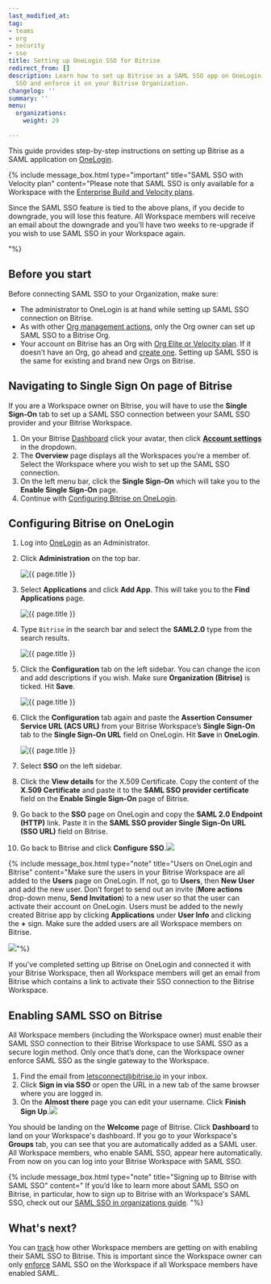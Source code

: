 ```yaml
---
last_modified_at: 
tag:
- teams
- org
- security
- sso
title: Setting up OneLogin SSO for Bitrise
redirect_from: []
description: Learn how to set up Bitrise as a SAML SSO app on OneLogin, enable SAML
  SSO and enforce it on your Bitrise Organization.
changelog: ''
summary: ''
menu:
  organizations:
    weight: 29

---
```

This guide provides step-by-step instructions on setting up Bitrise as a SAML application on [OneLogin](https://www.onelogin.com/).

{% include message_box.html type="important" title="SAML SSO with Velocity plan" content="Please note that SAML SSO is only available for a Workspace with the [Enterprise Build and Velocity plans](https://www.bitrise.io/pricing).

Since the SAML SSO feature is tied to the above plans, if you decide to downgrade, you will lose this feature. All Workspace members will receive an email about the downgrade and you’ll have two weeks to re-upgrade if you wish to use SAML SSO in your Workspace again.

"%}

## Before you start

Before connecting SAML SSO to your Organization, make sure:

* The administrator to OneLogin is at hand while setting up SAML SSO connection on Bitrise.
* As with other [Org management actions](https://devcenter.bitrise.io/team-management/organizations/members-organizations/), only the Org owner can set up SAML SSO to a Bitrise Org.
* Your account on Bitrise has an Org with [Org Elite or Velocity plan](https://www.bitrise.io/pricing). If it doesn’t have an Org, go ahead and [create one](https://devcenter.bitrise.io/team-management/organizations/creating-org/). Setting up SAML SSO is the same for existing and brand new Orgs on Bitrise.

## Navigating to Single Sign On page of Bitrise

If you are a Workspace owner on Bitrise, you will have to use the **Single Sign-On** tab to set up a SAML SSO connection between your SAML SSO provider and your Bitrise Workspace.

1. On your Bitrise [Dashboard](https://app.bitrise.io/dashboard/builds) click your avatar, then click [**Account settings**](https://app.bitrise.io/me/profile#/overview) in the dropdown.
2. The **Overview** page displays all the Workspaces you’re a member of. Select the Workspace where you wish to set up the SAML SSO connection.
3. On the left menu bar, click the **Single Sign-On** which will take you to the **Enable Single Sign-On** page.
4. Continue with [Configuring Bitrise on OneLogin](/team-management/organizations/setting-up-onelogin-sso-for-bitrise/#configuring-bitrise-on-onelogin).

## Configuring Bitrise on OneLogin

 1. Log into [OneLogin](https://www.onelogin.com/) as an Administrator.
 2. Click **Administration** on the top bar.

    ![{{ page.title }}](/img/OneLogin-administration.png)
 3. Select **Applications** and click **Add App**. This will take you to the **Find Applications** page.

    ![{{ page.title }}](/img/onelogin-addapp.png)
 4. Type `Bitrise` in the search bar and select the **SAML2.0** type from the search results.

    ![{{ page.title }}](/img/OneLogin-findapp.jpg)
 5. Click the **Configuration** tab on the left sidebar. You can change the icon and add descriptions if you wish. Make sure **Organization (Bitrise)** is ticked. Hit **Save**.

    ![{{ page.title }}](/img/add-bitrise-onelogin.jpg)
 6. Click the **Configuration** tab again and paste the **Assertion Consumer Service URL (ACS URL)** from your Bitrise Workspace’s **Single Sign-On** tab to the **Single Sign-On URL** field on OneLogin. Hit **Save** in **OneLogin**.

    ![{{ page.title }}](/img/application-details.jpg)
 7. Select **SSO** on the left sidebar.
 8. Click the **View details** for the X.509 Certificate. Copy the content of the **X.509 Certificate** and paste it to the **SAML SSO provider certificate** field on the **Enable Single Sign-On** page of Bitrise.
 9. Go back to the **SSO** page on OneLogin and copy the **SAML 2.0 Endpoint (HTTP)** link. Paste it in the **SAML SSO provider Single Sign-On URL (SSO URL)** field on Bitrise.
10. Go back to Bitrise and click **Configure SSO**.![](/img/enablesinglesignon.jpg)

{% include message_box.html type="note" title="Users on OneLogin and Bitrise" content="Make sure the users in your Bitrise Workspace are all added to the **Users** page on OneLogin. If not, go to **Users**, then **New User** and add the new user. Don’t forget to send out an invite (**More actions** drop-down menu, **Send Invitation**) to a new user so that the user can activate their account on OneLogin. Users must be added to the newly created Bitrise app by clicking **Applications** under **User Info** and clicking the **+** sign. Make sure the added users are all Workspace members on Bitrise.

![](/img/application-onelogin.jpg)"%}

If you’ve completed setting up Bitrise on OneLogin and connected it with your Bitrise Workspace, then all Workspace members will get an email from Bitrise which contains a link to activate their SSO connection to the Bitrise Workspace.

## Enabling SAML SSO on Bitrise

All Workspace members (including the Workspace owner) must enable their SAML SSO connection to their Bitrise Workspace to use SAML SSO as a secure login method. Only once that’s done, can the Workspace owner enforce SAML SSO as the single gateway to the Workspace.

1. Find the email from [letsconnect@bitrise.io](mailto:letsconnect@bitrise.io "mailto:letsconnect@bitrise.io") in your inbox.
2. Click **Sign in via SSO** or open the URL in a new tab of the same browser where you are logged in.
3. On the **Almost there** page you can edit your username. Click **Finish Sign Up**.![](/img/almostherepage.png)

You should be landing on the **Welcome** page of Bitrise. Click **Dashboard** to land on your Workspace's dashboard. If you go to your Workspace's **Groups** tab, you can see that you are automatically added as a SAML user. All Workspace members, who enable SAML SSO, appear here automatically. From now on you can log into your Bitrise Workspace with SAML SSO.

{% include message_box.html type="note" title="Signing up to Bitrise with SAML SSO" content=" If you’d like to learn more about SAML SSO on Bitrise, in particular, how to sign up to Bitrise with an Workspace's SAML SSO, check out our [SAML SSO in organizations guide](/team-management/organizations/saml-sso-in-organizations/). "%}

## What's next?

You can [track](/team-management/organizations/saml-sso-in-organizations/#checking-saml-sso-statuses-on-bitrise) how other Workspace members are getting on with enabling their SAML SSO to Bitrise. This is important since the Workspace owner can only [enforce](/team-management/organizations/saml-sso-in-organizations/#enforcing-saml-sso-on-a-workspace) SAML SSO on the Workspace if all Workspace members have enabled SAML.